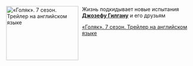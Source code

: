 <!--2025-08-31 08:00:25-->
<div class="yb">
  <div class="rss kino_kino"><a href="https://www.kino-teatr.ru/video/52838/" title="«Голяк». 7 сезон. Трейлер на английском языке"><img src="https://www.kino-teatr.ru/video/8/3/52838/poster.jpg" width="196" height="147" align="left" hspace="5" style="margin: 0px 10px 0px 5px" alt="«Голяк». 7 сезон. Трейлер на английском языке"/></a>Жизнь подкидывает новые испытания <a href=https://www.kino-teatr.ru/kino/acter/m/euro/415922/works/ target=_blank><strong>Джозефу Гилгану</strong></a> и его друзьям <p class="titl"><a href="https://www.kino-teatr.ru/video/52838/">«Голяк». 7 сезон. Трейлер на английском языке</a></p></div>
</div>
